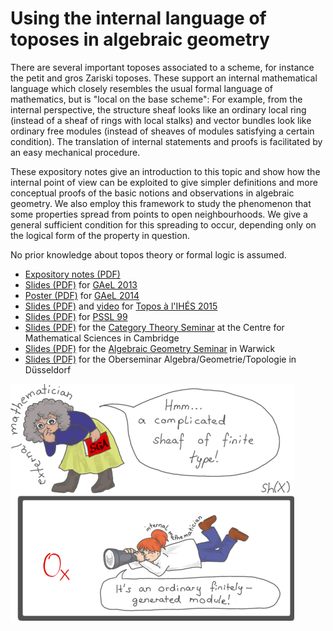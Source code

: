 # Using the internal language of toposes in algebraic geometry

There are several important toposes associated to a scheme, for instance the
petit and gros Zariski toposes. These support an internal mathematical language
which closely resembles the usual formal language of mathematics, but is
"local on the base scheme": For example, from the internal perspective, the
structure sheaf looks like an ordinary local ring (instead of a sheaf of rings
with local stalks) and vector bundles look like ordinary free modules (instead
of sheaves of modules satisfying a certain condition). The translation of
internal statements and proofs is facilitated by an easy mechanical procedure.

These expository notes give an introduction to this topic and show how the
internal point of view can be exploited to give simpler definitions and more
conceptual proofs of the basic notions and observations in algebraic geometry.
We also employ this framework to study the phenomenon that some properties
spread from points to open neighbourhoods. We give a general sufficient
condition for this spreading to occur, depending only on the logical form of
the property in question.

No prior knowledge about topos theory or formal logic is assumed.

* [Expository notes (PDF)](https://github.com/iblech/internal-methods/raw/master/notes.pdf)
* [Slides (PDF)](https://www.speicherleck.de/iblech/stuff/gael2013-topos.pdf)
  for [GAeL 2013](https://www.mimuw.edu.pl/~gael/xxi/)
* [Poster (PDF)](https://github.com/iblech/internal-methods/raw/master/poster.pdf)
  for [GAeL 2014](https://www.mimuw.edu.pl/~gael/)
* [Slides (PDF)](https://github.com/iblech/internal-methods/raw/master/slides-ihes2015.pdf)
  and [video](https://www.youtube.com/watch?v=7S8--bIKaWQ)
  for [Topos à l'IHÉS 2015](https://indico.math.cnrs.fr/event/747/)
* [Slides (PDF)](https://github.com/iblech/internal-methods/raw/master/slides-pssl99.pdf)
  for [PSSL 99](https://www.iti.cs.tu-bs.de/~koslowj/PSSL99)
* [Slides (PDF)](https://github.com/iblech/internal-methods/raw/master/slides-cambridge2016.pdf)
  for the [Category Theory Seminar](http://talks.cam.ac.uk/talk/index/66318) at
  the Centre for Mathematical Sciences in Cambridge
* [Slides (PDF)](https://github.com/iblech/internal-methods/raw/master/slides-warwick2017.pdf)
  for the [Algebraic Geometry Seminar](https://homepages.warwick.ac.uk/staff/A.Thompson.8/seminar.html#Blechschmidt)
  in Warwick
* [Slides (PDF)](https://github.com/iblech/internal-methods/raw/master/slides-duesseldorf2017.pdf)
  for the Oberseminar Algebra/Geometrie/Topologie in Düsseldorf

![Sheaves of rings look like ordinary rings from the internal point of view.](images/external-internal-small.png)
